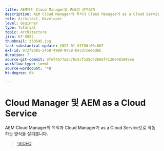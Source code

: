 ```yaml
---
title: AEM에서 Cloud Manager의 중요성 살펴보기
description: AEM Cloud Manager의 목적과 Cloud Manager가 as a Cloud Service으로 작동하는 방식을 살펴봅니다.
role: Architect, Developer
level: Beginner
type: Tutorial
topic: Architecture
jira: KT-6922
thumbnail: 330545.jpg
last-substantial-update: 2022-01-01T00:00:00Z
exl-id: 072f8b81-54b8-4980-9758-b8cd7ceebd6b
duration: 7
source-git-commit: 9fef4b77a2c70c8cf525d42686f4120e481945ee
workflow-type: tm+mt
source-wordcount: '48'
ht-degree: 0%

---
```


# Cloud Manager 및 AEM as a Cloud Service

AEM Cloud Manager의 목적과 Cloud Manager가 as a Cloud Service으로 작동하는 방식을 살펴봅니다.

>[!VIDEO](https://video.tv.adobe.com/v/330545?quality=12&learn=on)
